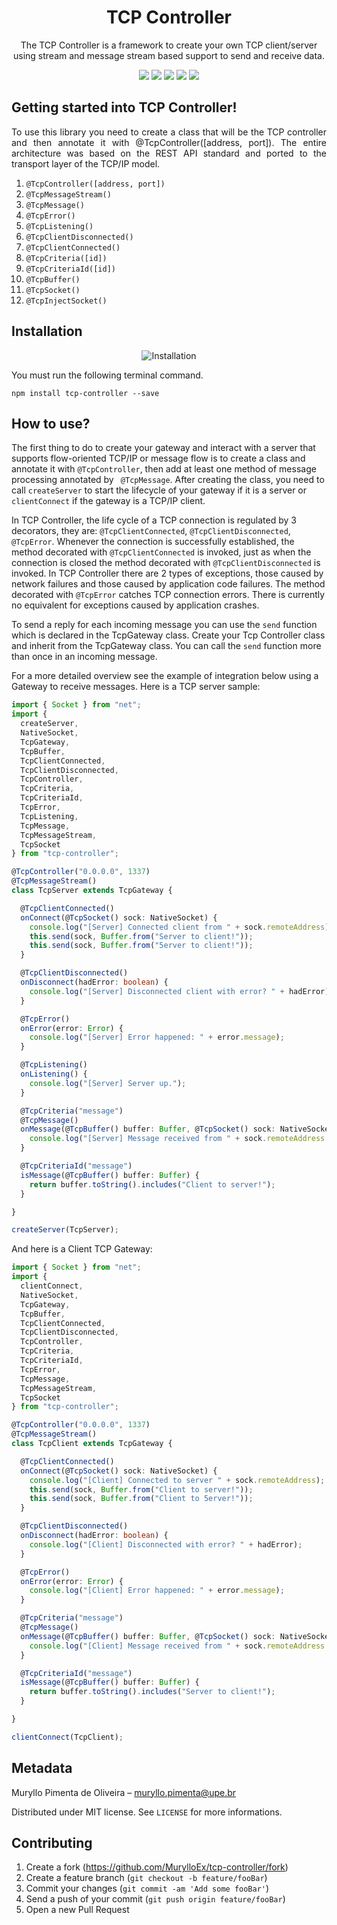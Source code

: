 <h1 align="center">TCP Controller</h1>
<p align="center">The TCP Controller is a framework to create your own TCP client/server using stream and message stream based support to send and receive data.</p>

<p align="center">
  <img src="https://badgen.net/npm/v/tcp-controller"/>
  <img src="https://badgen.net/npm/dt/tcp-controller"/>
  <img src="https://badgen.net/npm/license/tcp-controller"/>
  <img src="https://badgen.net/npm/types/tcp-controller"/>
  <img src="https://badgen.net/badge/author/MurylloEx/red?icon=label"/>
</p>

## Getting started into TCP Controller!

<p align="justify">
To use this library you need to create a class that will be the TCP controller and then annotate it with @TcpController([address, port]). The entire architecture was based on the REST API standard and ported to the transport layer of the TCP/IP model.

  1. ```@TcpController([address, port])``` 
  2. ```@TcpMessageStream()```
  3. ```@TcpMessage()```
  4. ```@TcpError()```
  5. ```@TcpListening()```
  6. ```@TcpClientDisconnected()```
  7. ```@TcpClientConnected()```
  8. ```@TcpCriteria([id])```
  9. ```@TcpCriteriaId([id])```
  10. ```@TcpBuffer()```
  11. ```@TcpSocket()```
  12. ```@TcpInjectSocket()```

</p>

## Installation

<p align="center">
  <img src="https://nodei.co/npm/tcp-controller.png?downloads=true&downloadRank=true&stars=true" alt="Installation"/>
</p>

<p align="justify">You must run the following terminal command.<p>

```
npm install tcp-controller --save
```

## How to use?

The first thing to do to create your gateway and interact with a server that supports flow-oriented TCP/IP or message flow is to create a class and annotate it with ```@TcpController```, then add at least one method of message processing annotated by ``` @TcpMessage```. After creating the class, you need to call ```createServer``` to start the lifecycle of your gateway if it is a server or ```clientConnect``` if the gateway is a TCP/IP client.

In TCP Controller, the life cycle of a TCP connection is regulated by 3 decorators, they are: ```@TcpClientConnected```, ```@TcpClientDisconnected```, ```@TcpError```. Whenever the connection is successfully established, the method decorated with ```@TcpClientConnected``` is invoked, just as when the connection is closed the method decorated with ```@TcpClientDisconnected``` is invoked. In TCP Controller there are 2 types of exceptions, those caused by network failures and those caused by application code failures. The method decorated with ```@TcpError``` catches TCP connection errors. There is currently no equivalent for exceptions caused by application crashes.

To send a reply for each incoming message you can use the ```send``` function which is declared in the TcpGateway class. Create your Tcp Controller class and inherit from the TcpGateway class. You can call the ```send``` function more than once in an incoming message.

For a more detailed overview see the example of integration below using a Gateway to receive messages. Here is a TCP server sample:
```ts
import { Socket } from "net";
import {
  createServer,
  NativeSocket,
  TcpGateway,
  TcpBuffer,
  TcpClientConnected,
  TcpClientDisconnected,
  TcpController,
  TcpCriteria,
  TcpCriteriaId,
  TcpError,
  TcpListening,
  TcpMessage,
  TcpMessageStream,
  TcpSocket
} from "tcp-controller";

@TcpController("0.0.0.0", 1337)
@TcpMessageStream()
class TcpServer extends TcpGateway {

  @TcpClientConnected()
  onConnect(@TcpSocket() sock: NativeSocket) {
    console.log("[Server] Connected client from " + sock.remoteAddress);
    this.send(sock, Buffer.from("Server to client!"));
    this.send(sock, Buffer.from("5erver to client!"));
  }

  @TcpClientDisconnected()
  onDisconnect(hadError: boolean) {
    console.log("[Server] Disconnected client with error? " + hadError);
  }

  @TcpError()
  onError(error: Error) {
    console.log("[Server] Error happened: " + error.message);
  }

  @TcpListening()
  onListening() {
    console.log("[Server] Server up.");
  }

  @TcpCriteria("message")
  @TcpMessage()
  onMessage(@TcpBuffer() buffer: Buffer, @TcpSocket() sock: NativeSocket) {
    console.log("[Server] Message received from " + sock.remoteAddress + ".\nMessage: " + buffer.toString());
  }

  @TcpCriteriaId("message")
  isMessage(@TcpBuffer() buffer: Buffer) {
    return buffer.toString().includes("Client to server!");
  }

}

createServer(TcpServer);
```

And here is a Client TCP Gateway:

```ts
import { Socket } from "net";
import {
  clientConnect,
  NativeSocket,
  TcpGateway,
  TcpBuffer,
  TcpClientConnected,
  TcpClientDisconnected,
  TcpController,
  TcpCriteria,
  TcpCriteriaId,
  TcpError,
  TcpMessage,
  TcpMessageStream,
  TcpSocket
} from "tcp-controller";

@TcpController("0.0.0.0", 1337)
@TcpMessageStream()
class TcpClient extends TcpGateway {

  @TcpClientConnected()
  onConnect(@TcpSocket() sock: NativeSocket) {
    console.log("[Client] Connected to server " + sock.remoteAddress);
    this.send(sock, Buffer.from("Client to server!"));
    this.send(sock, Buffer.from("Client to 5erver!"));
  }

  @TcpClientDisconnected()
  onDisconnect(hadError: boolean) {
    console.log("[Client] Disconnected with error? " + hadError);
  }

  @TcpError()
  onError(error: Error) {
    console.log("[Client] Error happened: " + error.message);
  }

  @TcpCriteria("message")
  @TcpMessage()
  onMessage(@TcpBuffer() buffer: Buffer, @TcpSocket() sock: NativeSocket) {
    console.log("[Client] Message received from " + sock.remoteAddress + ".\nMessage: " + buffer.toString());
  }

  @TcpCriteriaId("message")
  isMessage(@TcpBuffer() buffer: Buffer) {
    return buffer.toString().includes("Server to client!");
  }

}

clientConnect(TcpClient);
```

## Metadata

Muryllo Pimenta de Oliveira – muryllo.pimenta@upe.br

Distributed under MIT license. See ``LICENSE`` for more informations.

## Contributing

1. Create a fork (<https://github.com/MurylloEx/tcp-controller/fork>)
2. Create a feature branch (`git checkout -b feature/fooBar`)
3. Commit your changes (`git commit -am 'Add some fooBar'`)
4. Send a push of your commit (`git push origin feature/fooBar`)
5. Open a new Pull Request